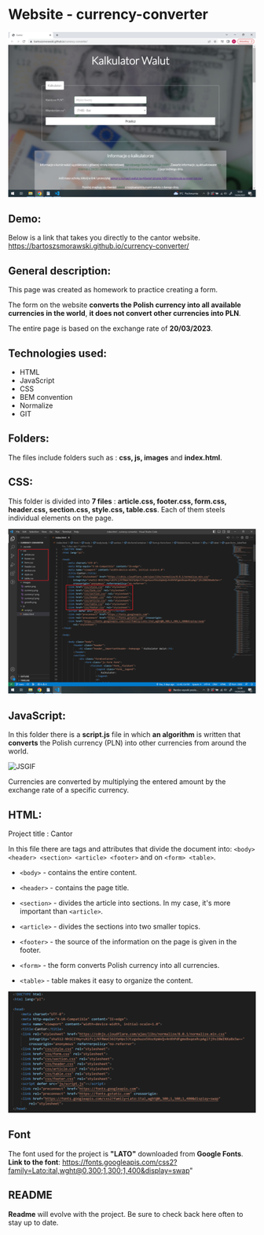 # Website - currency-converter

![homepagecurrency](https://raw.githubusercontent.com/bartoszsmorawski/currency-converter/main/images/strona%20g%C5%82%C3%B3wna%202.png)

## Demo:
Below is a link that takes you directly to the cantor website.
https://bartoszsmorawski.github.io/currency-converter/ 


##   General description:
This page was created as homework to practice creating a form.
  
The form on the website **converts the Polish currency into all available currencies in the world**, **it does not convert other currencies into PLN**.

The entire page is based on the exchange rate of **20/03/2023**.


##   Technologies used:

- HTML
- JavaScript
- CSS
- BEM convention
- Normalize
- GIT


## Folders:

  The files include folders such as : **css, js, images** and **index.html**.

## CSS:

This folder is divided into **7 files** : **article.css, footer.css, form.css, header.css, section.css, style.css, table.css**. Each of them steels individual elements on the page.

![CSS](https://raw.githubusercontent.com/bartoszsmorawski/currency-converter/0e2f122b762dee6936cc625c7b7e674d12bf55b4/images/css%20screen.png)

## JavaScript:

In this folder there is a **script.js** file in which **an algorithm** is written that **converts** the Polish currency (PLN) into other currencies from around the world.

![JSGIF](https://media.giphy.com/media/v1.Y2lkPTc5MGI3NjExMjk5YzE4NzA5OGNiYjc2NzBjODZkMGI2NzllN2UwNmY1ZmMwODVjNyZjdD1n/Q2M2nOcIseC29wVuZB/giphy.gif)

Currencies are converted by multiplying the entered amount by the exchange rate of a specific currency.


## HTML:

Project title : Cantor

In this file there are tags and attributes that divide the document into:
`<body> <header> <section> <article> <footer>` and on `<form> <table>`.

- `<body>` - contains the entire content.

- `<header>` - contains the page title.

- `<section>` - divides the article into sections. In my case, it's more important than `<article>`.

- `<article>` - divides the sections into two smaller topics.

- `<footer>` - the source of the information on the page is given in the footer.

- `<form>` - the form converts Polish currency into all currencies.

- `<table>`  - table makes it easy to organize the content.

![JS](https://raw.githubusercontent.com/bartoszsmorawski/currency-converter/0e2f122b762dee6936cc625c7b7e674d12bf55b4/images/html%20screen.png)

## Font

The font used for the project is **"LATO"** downloaded from **Google Fonts**.
**Link to the font**: https://fonts.googleapis.com/css2?family=Lato:ital,wght@0,300;1,300;1,400&display=swap"

## README

**Readme** will evolve with the project. Be sure to check back here often to stay up to date.
